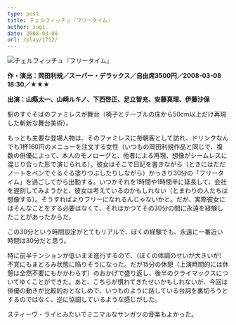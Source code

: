 ```yaml
---
type: post
title: チェルフィッチュ『フリータイム』
author: sugi
date: 2008-03-08
url: /play/1752/
---
```

<img src="/images/play/20080308.jpg" alt="チェルフィッチュ『フリータイム』" class="alignleft" />

**作・演出：岡田利規／スーパー・デラックス／自由席3500円／2008-03-08 18:30／★★★**

**出演：山縣太一、山崎ルキノ、下西啓正、足立智充、安藤真理、伊藤沙保**

駅のすぐそばのファミレスが舞台（椅子とテーブルの床から50cm以上だけ再現した斬新な舞台美術）。

もっとも主要な登場人物は、そのファミレスに毎朝客として訪れ、ドリンクなんでも1杯160円のメニューを注文する女性（いつもの岡田利規作品と同じで、複数の俳優によって、本人のモノローグと、他者による再現、想像がシームレスに混じり合った形で演じられる）。彼女はそこで日記を書きながら（ときにはただノートをペンでぐるぐる塗りつぶしたりしながら）かっきり30分の「フリータイム」を過ごしてから出勤する。いつかそれを1時間や1時間半に延長して、会社を遅刻してみようかと、彼女は考えているのかもしれない（とまわりの人たちは想像する）。そうすればよりフリーになれるんじゃないかと。だが、実際彼女にはそんなことをする必要はなくて、それはかつてその30分の間に永遠を経験したことがあったからだ。

この30分という時間設定がとてもリアルで、ぼくの経験でも、永遠に一番近い時間は30分だと思う。

特に前半テンションが低いまま進行するので、（ぼくの体調のせいが大きいが）不覚にもまどろみ状態に陥りそうになった。だが15分の休憩（上演時間的には休憩は全然不要にもかかわらず）のおかげで盛り返し、後半のクライマックスについてゆくことができた。あと、こちらが慣れてきたせいかもしれないが、今回は俳優の動きが比較的おとなしめで、いつものように話している台詞を裏切ろうとするのではなく、逆に協調しているような感じがした。

スティーヴ・ライヒみたいでミニマルなサンガツの音楽もよかった。

